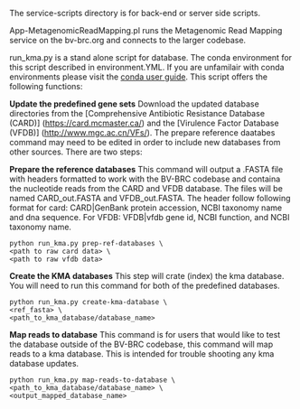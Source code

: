 The service-scripts directory is for back-end or server side scripts.   

App-MetagenomicReadMapping.pl runs the Metagenomic Read Mapping service on the bv-brc.org and connects to the larger codebase.

run_kma.py is a stand alone script for database. The conda environment for this script described in environment.YML. If you are unfamilair with conda environments please visit the [conda user guide](https://conda.io/projects/conda/en/latest/user-guide/index.html). This script offers the following functions:

**Update the predefined gene sets**
Download the updated database directories from the [Comprehensive Antibiotic Resistance Database (CARD)] (https://card.mcmaster.ca/) and the [Virulence Factor Database (VFDB)] (http://www.mgc.ac.cn/VFs/). The prepare reference daatabes command may need to be edited in order to include new databases from other sources. There are two steps:

**Prepare the reference databases**
This command will output a .FASTA file with headers formatted to work with the BV-BRC codebase and containa the nucleotide reads from the CARD and VFDB database.  The files will be named CARD_out.FASTA and VFDB_out.FASTA. The header follow following format for card: CARD|GenBank protein accession, NCBI taxonomy name and dna sequence. For VFDB: VFDB|vfdb gene id, NCBI function, and NCBI taxonomy name.
```
python run_kma.py prep-ref-databases \
<path to raw card data> \
<path to raw vfdb data>
```

**Create the KMA databases**
This step will crate (index) the kma database. You will need to run this command for both of the predefined databases.
```
python run_kma.py create-kma-database \
<ref_fasta> \
<path_to_kma_database/database_name>
```

**Map reads to database**
This command is for users that would like to test the database outside of the BV-BRC codebase, this command will map reads to a kma database. This is intended for trouble shooting any kma database updates.
```
python run_kma.py map-reads-to-database \
<path_to_kma_database/database_name> \
<output_mapped_database_name>
```
